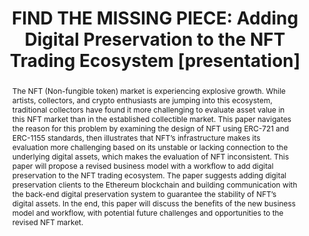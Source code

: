 ---
abstract: The NFT (Non-fungible token) market is experiencing explosive growth. While
  artists, collectors, and crypto enthusiasts are jumping into this ecosystem, traditional
  collectors have found it more challenging to evaluate asset value in this NFT market
  than in the established collectible market. This paper navigates the reason for
  this problem by examining the design of NFT using ERC-721 and ERC-1155 standards,
  then illustrates that NFT’s infrastructure makes its evaluation more challenging
  based on its unstable or lacking connection to the underlying digital assets, which
  makes the evaluation of NFT inconsistent. This paper will propose a revised business
  model with a workflow to add digital preservation to the NFT trading ecosystem.
  The paper suggests adding digital preservation clients to the Ethereum blockchain
  and building communication with the back-end digital preservation system to guarantee
  the stability of NFT’s digital assets. In the end, this paper will discuss the benefits
  of the new business model and workflow, with potential future challenges and opportunities
  to the revised NFT market.
creators:
- Shan, Pengyin
date: null
document_url: https://www.ideals.illinois.edu/items/128844/bitstreams/430282/data.pdf
grand_parent: iPRES
institutions: []
keywords:
- non-fungible tokens (nfts)
- digital preservation
- metadata standard
- nft trading
- nft flaw
landing_page_url: https://hdl.handle.net/2142/121650
language: eng
layout: publication
license: CC-BY 4.0 International
notes_url: null
parent: iPRES 2023
presentation_url: null
publication_type: presentation
size: null
source_name: iPRES
title: 'FIND THE MISSING PIECE: Adding Digital Preservation to the NFT Trading Ecosystem
  [presentation]'
year: 2023
---
